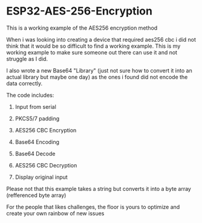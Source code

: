 # ESP32-AES-256-Encryption
This is a working example of the AES256 encryption method

When i was looking into creating a device that required aes256 cbc i did not think that it would be so difficult to find a working example. 
This is my working example to make sure someone out there can use it and not struggle as I did.

I also wrote a new Base64 "Library" (just not sure how to convert it into an actual library but maybe one day) as the ones i found did not encode the data correctly.

The code includes:
1. Input from serial
2. PKCS5/7 padding
3. AES256 CBC Encryption
4. Base64 Encoding

5. Base64 Decode
6. AES256 CBC Decryption
7. Display original input

Please not that this example takes a string but converts it into a byte array (refferenced byte array)

For the people that likes challenges, the floor is yours to optimize and create your own rainbow of new issues
